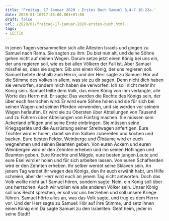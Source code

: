 ```yaml
---
title: 'Freitag, 17 Januar 2020 : Erstes Buch Samuel 8,4-7.10-22a.'
date: 2020-01-16T17:46:00.001+01:00
draft: false
url: /2020/01/freitag-17-januar-2020-erstes-buch.html
tags: 
- LECTIO
---
```


In jenen Tagen versammelten sich alle Ältesten Israels und gingen zu Samuel nach Rama. Sie sagten zu ihm: Du bist nun alt, und deine Söhne gehen nicht auf deinen Wegen. Darum setze jetzt einen König bei uns ein, der uns regieren soll, wie es bei allen Völkern der Fall ist. Aber Samuel missfiel es, dass sie sagten: Gib uns einen König, der uns regieren soll. Samuel betete deshalb zum Herrn, und der Herr sagte zu Samuel: Hör auf die Stimme des Volkes in allem, was sie zu dir sagen. Denn nicht dich haben sie verworfen, sondern mich haben sie verworfen: Ich soll nicht mehr ihr König sein. Samuel teilte dem Volk, das einen König von ihm verlangte, alle Worte des Herrn mit. Er sagte: Das werden die Rechte des Königs sein, der über euch herrschen wird: Er wird eure Söhne holen und sie für sich bei seinen Wagen und seinen Pferden verwenden, und sie werden vor seinem Wagen herlaufen. Er wird sie zu Obersten über Abteilungen von Tausend und zu Führern über Abteilungen von Fünfzig machen. Sie müssen sein Ackerland pflügen und seine Ernte einbringen. Sie müssen seine Kriegsgeräte und die Ausrüstung seiner Streitwagen anfertigen. Eure Töchter wird er holen, damit sie ihm Salben zubereiten und kochen und backen. Eure besten Felder, Weinberge und Ölbäume wird er euch wegnehmen und seinen Beamten geben. Von euren Äckern und euren Weinbergen wird er den Zehnten erheben und ihn seinen Höflingen und Beamten geben. Eure Knechte und Mägde, eure besten jungen Leute und eure Esel wird er holen und für sich arbeiten lassen. Von euren Schafherden wird er den Zehnten erheben. Ihr selber werdet seine Sklaven sein. An jenem Tag werdet ihr wegen des Königs, den ihr euch erwählt habt, um Hilfe schreien, aber der Herr wird euch an jenem Tag nicht antworten. Doch das Volk wollte nicht auf Samuel hören, sondern sagte: Nein, ein König soll über uns herrschen. Auch wir wollen wie alle anderen Völker sein. Unser König soll uns Recht sprechen, er soll vor uns herziehen und soll unsere Kriege führen. Samuel hörte alles an, was das Volk sagte, und trug es dem Herrn vor. Und der Herr sagte zu Samuel: Hör auf ihre Stimme, und setz ihnen einen König ein! Da sagte Samuel zu den Israeliten: Geht heim, jeder in seine Stadt!